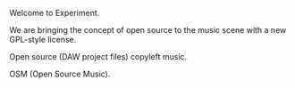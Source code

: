 Welcome to Experiment.

We are bringing the concept of open source to the music scene with a new GPL-style license.

Open source (DAW project files) copyleft music.

OSM (Open Source Music).